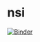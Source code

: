 # nsi

[![Binder](https://mybinder.org/badge_logo.svg)](https://mybinder.org/v2/gh/NSI-LL/nsi/TP-5.0?labpath=tp_rappels.ipynb)
